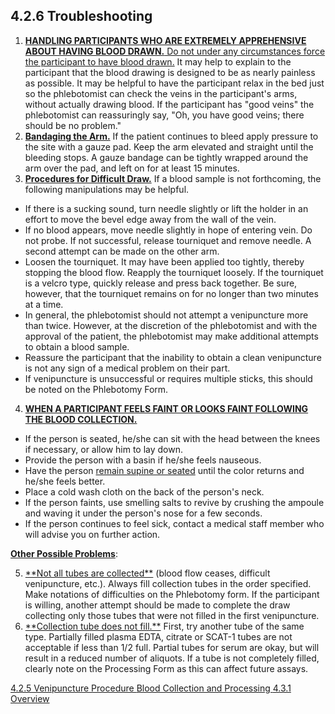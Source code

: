 ## 4.2.6 Troubleshooting

1. **<u>HANDLING PARTICIPANTS WHO ARE EXTREMELY APPREHENSIVE ABOUT HAVING BLOOD DRAWN.**  Do not under any circumstances force the participant to have blood drawn.</u>  It may help to explain to the participant that the blood drawing is designed to be as nearly painless as possible.  It may be helpful to have the participant relax in the bed just so the phlebotomist can check the veins in the participant's arms, without actually drawing blood. If the participant has "good veins" the phlebotomist can reassuringly say, "Oh, you have good veins; there should be no problem."
2. **<u>Bandaging the Arm.</u>** If the patient continues to bleed apply pressure to the site with a gauze pad.  Keep the arm elevated and straight until the bleeding stops.  A gauze bandage can be tightly wrapped around the arm over the pad, and left on for at least 15 minutes.
3. **<u>Procedures for Difficult Draw.</u>** If a blood sample is not forthcoming, the following manipulations may be helpful.
  * If there is a sucking sound, turn needle slightly or lift the holder in an effort to move the bevel edge away from the wall of the vein.
  * If no blood appears, move needle slightly in hope of entering vein.  Do not probe.  If not successful, release tourniquet and remove needle.  A second attempt can be made on the other arm.
  * Loosen the tourniquet.  It may have been applied too tightly, thereby stopping the blood flow.  Reapply the tourniquet loosely.  If the tourniquet is a velcro type, quickly release and press back together.  Be sure, however, that the tourniquet remains on for no longer than two minutes at a time.
  * In general, the phlebotomist should not attempt a venipuncture more than twice.  	However, at the discretion of the phlebotomist and with the approval of the 	patient, the phlebotomist may make additional attempts to obtain a blood sample.
  * Reassure the participant that the inability to obtain a clean venipuncture is not any sign of a medical problem on their part.
  * If venipuncture is unsuccessful or requires multiple sticks, this should be noted on the Phlebotomy Form.

4. **<u>WHEN A PARTICIPANT FEELS FAINT OR LOOKS FAINT FOLLOWING THE BLOOD COLLECTION.</u>**
  * If the person is seated, he/she can sit with the head between the knees if necessary, or allow him to lay down.
  * Provide the person with a basin if he/she feels nauseous.
  * Have the person <u>remain supine or seated</u> until the color returns and he/she feels better.
  * Place a cold wash cloth on the back of the person's neck.
  * If the person faints, use smelling salts to revive by crushing the ampoule and waving it under the person's nose for a few seconds.
  * If the person continues to feel sick, contact a medical staff member who will advise you on further action.

<u>**Other Possible Problems**</u>:

<ol start="5">
  <li><u>**Not all tubes are collected**</u> (blood flow ceases, difficult venipuncture, etc.).  Always fill collection tubes in the order specified.  Make notations of difficulties on the Phlebotomy form.  If the participant is willing, another attempt should be made to complete the draw collecting only those tubes that were not filled in the first venipuncture.</li>
  <li><u>**Collection tube does not fill.**</u>
	First, try another tube of the same type.  Partially filled plasma EDTA, citrate or SCAT-1 tubes are not acceptable if less than 1/2 full.  Partial tubes for serum are okay, but will result in a reduced number of aliquots.  If a tube is not completely filled, clearly note on the Processing Form as this can affect future assays.</li>
</ol>


<div class="center">
<div class="btn-group">
  <a href=":pages_path:/manuals/blood-collection-processing/4-02-05-venipuncture-procedure.md" class="btn btn-default">
    <span class="glyphicon glyphicon-chevron-left"></span>
    4.2.5 Venipuncture Procedure
  </a>

  <a href=":pages_path:/manuals/blood-collection-processing" class="btn btn-default">
    <span class="glyphicon glyphicon-chevron-up"></span>
    Blood Collection and Processing
  </a>

  <a href=":pages_path:/manuals/blood-collection-processing/4-03-01-processing-overview.md" class="btn btn-success">
    4.3.1 Overview
    <span class="glyphicon glyphicon-chevron-right"></span>
  </a>
</div>
</div>
